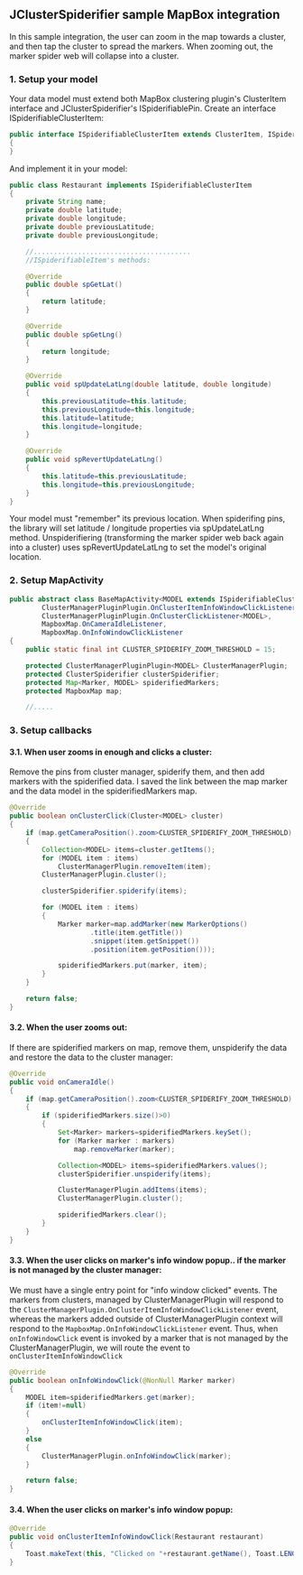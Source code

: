 ## JClusterSpiderifier sample MapBox integration

In this sample integration, the user can zoom in the map towards a cluster, and then tap the cluster to spread the markers. When zooming out, the marker spider web will collapse into a cluster.

### 1. Setup your model

Your data model must extend both MapBox clustering plugin's ClusterItem interface and JClusterSpiderifier's ISpiderifiablePin. Create an interface ISpiderifiableClusterItem:
```java
public interface ISpiderifiableClusterItem extends ClusterItem, ISpiderifiablePin
{
}
```
And implement it in your model:
```java
public class Restaurant implements ISpiderifiableClusterItem
{
    private String name;
    private double latitude;
    private double longitude;
    private double previousLatitude;
    private double previousLongitude;

    //.......................................
    //ISpiderifiableItem's methods:

    @Override
    public double spGetLat()
    {
        return latitude;
    }

    @Override
    public double spGetLng()
    {
        return longitude;
    }

    @Override
    public void spUpdateLatLng(double latitude, double longitude)
    {
        this.previousLatitude=this.latitude;
        this.previousLongitude=this.longitude;
        this.latitude=latitude;
        this.longitude=longitude;
    }

    @Override
    public void spRevertUpdateLatLng()
    {
        this.latitude=this.previousLatitude;
        this.longitude=this.previousLongitude;
    }
}
```
Your model must "remember" its previous location. When spiderifing pins, the library will set latitude / longitude properties via spUpdateLatLng method. Unspiderifiering (transforming the marker spider web back again into a cluster) uses spRevertUpdateLatLng to set the model's original location.

### 2. Setup MapActivity

```java
public abstract class BaseMapActivity<MODEL extends ISpiderifiableClusterItem> extends AppCompatActivity implements
        ClusterManagerPluginPlugin.OnClusterItemInfoWindowClickListener<MODEL>,
        ClusterManagerPluginPlugin.OnClusterClickListener<MODEL>,
        MapboxMap.OnCameraIdleListener,
        MapboxMap.OnInfoWindowClickListener
{
    public static final int CLUSTER_SPIDERIFY_ZOOM_THRESHOLD = 15;

    protected ClusterManagerPluginPlugin<MODEL> ClusterManagerPlugin;
    protected ClusterSpiderifier clusterSpiderifier;
    protected Map<Marker, MODEL> spiderifiedMarkers;
    protected MapboxMap map;

    //.....
```

### 3. Setup callbacks

#### 3.1. When user zooms in enough and clicks a cluster:

Remove the pins from cluster manager, spiderify them, and then add markers with the spiderified data. I saved the link between the map marker and the data model in the spiderifiedMarkers map.
```java
@Override
public boolean onClusterClick(Cluster<MODEL> cluster)
{
    if (map.getCameraPosition().zoom>CLUSTER_SPIDERIFY_ZOOM_THRESHOLD)
    {
        Collection<MODEL> items=cluster.getItems();
        for (MODEL item : items)
            ClusterManagerPlugin.removeItem(item);
        ClusterManagerPlugin.cluster();

        clusterSpiderifier.spiderify(items);

        for (MODEL item : items)
        {
            Marker marker=map.addMarker(new MarkerOptions()
                    .title(item.getTitle())
                    .snippet(item.getSnippet())
                    .position(item.getPosition()));

            spiderifiedMarkers.put(marker, item);
        }
    }

    return false;
}
```

#### 3.2. When the user zooms out:

If there are spiderified markers on map, remove them, unspiderify the data and restore the data to the cluster manager:
```java
@Override
public void onCameraIdle()
{
    if (map.getCameraPosition().zoom<CLUSTER_SPIDERIFY_ZOOM_THRESHOLD)
    {
        if (spiderifiedMarkers.size()>0)
        {
            Set<Marker> markers=spiderifiedMarkers.keySet();
            for (Marker marker : markers)
                map.removeMarker(marker);

            Collection<MODEL> items=spiderifiedMarkers.values();
            clusterSpiderifier.unspiderify(items);

            ClusterManagerPlugin.addItems(items);
            ClusterManagerPlugin.cluster();

            spiderifiedMarkers.clear();
        }
    }
}
```

#### 3.3. When the user clicks on marker's info window popup.. if the marker is not managed by the cluster manager:

We must have a single entry point for "info window clicked" events. The markers from clusters, managed by ClusterManagerPlugin will respond to the ```ClusterManagerPlugin.OnClusterItemInfoWindowClickListener``` event, whereas the markers added outside of ClusterManagerPlugin context will respond to the ```MapboxMap.OnInfoWindowClickListener``` event. Thus, when ```onInfoWindowClick``` event is invoked by a marker that is not managed by the ClusterManagerPlugin, we will route the event to ```onClusterItemInfoWindowClick```
```java
@Override
public boolean onInfoWindowClick(@NonNull Marker marker)
{
    MODEL item=spiderifiedMarkers.get(marker);
    if (item!=null)
    {
        onClusterItemInfoWindowClick(item);
    }
    else
    {
        ClusterManagerPlugin.onInfoWindowClick(marker);
    }

    return false;
}
```

#### 3.4. When the user clicks on marker's info window popup:

```java
@Override
public void onClusterItemInfoWindowClick(Restaurant restaurant)
{
    Toast.makeText(this, "Clicked on "+restaurant.getName(), Toast.LENGTH_SHORT).show();
}
```